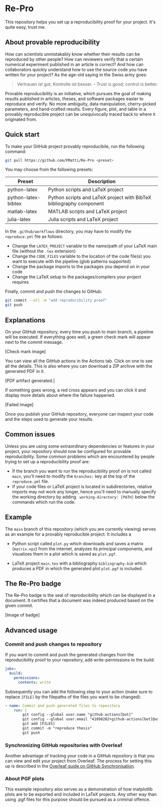 # Re-Pro

This repository helps you set up a reproducibility proof for your project. It's quite easy, trust me.

## About provable reproducibility

How can scientists unmistakably know whether their results can be reproduced by other people? How can reviewers verify that a certain numerical experiment published in an article is correct? And how can collaborators quickly understand how to use the source code you have written for your project? As the age-old saying in the Swiss army goes:

> Vertrauen ist gut; Kontrolle ist besser. - Trust is good; control is better.

Provable reproducibility is an initiative, which pursues the goal of making results published in articles, theses, and software packages easier to reproduce and verify. No more ambiguity, data manipulation, cherry-picked parameters, and hand-crafted results. Every figure, plot, and table in a provably reproducible project can be unequivocally traced back to where it originated from.

## Quick start

To make your GitHub project provably reproducibile, run the following command:

```bash
git pull https://github.com/FMatti/Re-Pro <preset>
```

You may choose from the following presets: 

| Preset | Description |
| ------ | ------------- |
| python-latex | Python scripts and LaTeX project |
| python-latex-bibtex | Python scripts and LaTeX project with BibTeX bibliography component |
| matlab-latex | MATLAB scripts and LaTeX project |
| julia-latex  | Julia scripts and LaTeX project |

In the `.github/workflows` directory, you may have to modify the `reproduce.yml` file as follows:

- Change the `LATEX_PROJECT` variable to the name/path of your LaTeX main file (without the `.tex` extension)
- Change the `CODE_FILES` variable to the location of the code file(s) you want to execute with the pipeline (glob patterns supported)
- Change the package imports to the packages you depend on in your code
- Change the LaTeX setup to the packages/compilers your project requires 

Finally, commit and push the changes to GitHub:

```bash
git commit --all -m "add reproducibility proof"
git push
```

## Explanations

On your GitHub repository, every time you push to main branch, a pipeline will be executed. If everything goes well, a green check mark will appear next to the commit message.

[Check mark image]

You can view all the GitHub actions in the Actions tab. Click on one to see all the details. This is also where you can download a ZIP archive with the generated PDF in it.

[PDF artifact generated.]

If something goes wrong, a red cross appears and you can click it and display more details about where the failure happened.

[Failed image]

Once you publish your GitHub repository, everyone can inspect your code and the steps used to generate your results.

## Common issues

Unless you are using some extraordinary dependencies or features in your project, your repository should now be configured for provable reproducibility. Some common problems which are encountered by people trying to set up a reproducibility proof are:

- Ìf the branch you want to run the reproducibility proof on is not called `main`, you'll need to modify the `branches:` key at the top of the `reproduce.yml` file.
- If your code files or LaTeX project is located in subdirectories, relative imports may not work any longer, hence you'll need to manually specify the working directory by adding  `
  working-directory: [PATH]` below the commands which run the code.

## Example

The `main` branch of this repository (which you are currently viewing) serves as an example for a provably reproducible project. It includes a

- Python script called `plot.py` which downloads and saves a matrix (`matrix.npz`) from the internet, analyzes its principal components, and visualizes them in a plot which is saved as `plot.pgf`.

- LaTeX project `main.tex` with a bibliography `bibliography.bib` which produces a PDF in which the generated plot `plot.pgf` is included.

## The Re-Pro badge

The Re-Pro badge is the seal of reproducibility which can be displayed in a document. It certifies that a document was indeed produced based on the given commit.

[Image of badge]

## Advanced usage

### Commit and push changes to repository

If you want to commit and push the generated changes from the reproducibility proof to your repository, add write-permissions to the build:

```yaml
jobs:
  build:
    permissions:
      contents: write
```

Subsequently you can add the following step to your action (make sure to replace `[FILE]` by the filepaths of the files you want to be changed):

```yaml
- name: Commit and push generated files to repository
    run: |
        git config --global user.name "github-actions[bot]"
        git config --global user.email "41898282+github-actions[bot]@users.noreply.github.com"
        git add [FILES]
        git commit -m "reproduce thesis"
        git push
```

### Synchronizing GitHub repositories with Overleaf

Another advantage of tracking your code in a GitHub repository is that you can view and edit your project from Overleaf. The process for setting this up is described in the [Overleaf guide on GitHub Synchronisation](https://www.overleaf.com/learn/how-to/GitHub_Synchronization).

### About PGF plots

This example repository also serves as a demonstration of how matplotlib plots are to be exported and included in LaTeX projects. Any other way than using .pgf files for this purpose should be pursued as a criminal offence.
